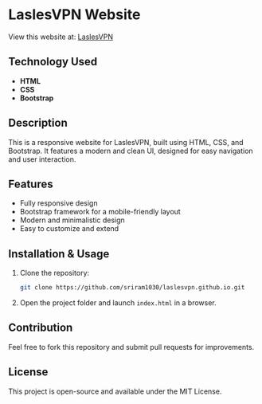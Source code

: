 # LaslesVPN Website

View this website at: [LaslesVPN](https://sriram1030.github.io/laslesvpn.github.io/#)

## Technology Used
- **HTML**
- **CSS**
- **Bootstrap**

## Description
This is a responsive website for LaslesVPN, built using HTML, CSS, and Bootstrap. It features a modern and clean UI, designed for easy navigation and user interaction.

## Features
- Fully responsive design
- Bootstrap framework for a mobile-friendly layout
- Modern and minimalistic design
- Easy to customize and extend

## Installation & Usage
1. Clone the repository:
   ```sh
   git clone https://github.com/sriram1030/laslesvpn.github.io.git
   ```
2. Open the project folder and launch `index.html` in a browser.

## Contribution
Feel free to fork this repository and submit pull requests for improvements.

## License
This project is open-source and available under the MIT License.
